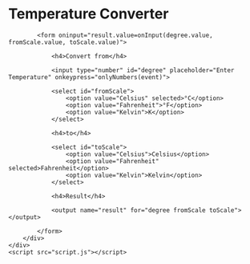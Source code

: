 <!DOCTYPE html>
<html lang="en">

<head>
    <meta charset="UTF-8">
    <meta http-equiv="X-UA-Compatible" content="IE=edge">
    <meta name="viewport" content="width=device-width, initial-scale=1.0">
    <title>Temperature Converter</title>

</head>
<link rel="stylesheet" href="style.css">

<body>
    <div class="bg-container">
        <div class="container">
            <h1 class="as pb-5">Temperature Converter</h1>

            <form oninput="result.value=onInput(degree.value, fromScale.value, toScale.value)">

                <h4>Convert from</h4>

                <input type="number" id="degree" placeholder="Enter Temperature" onkeypress="onlyNumbers(event)">

                <select id="fromScale">
                    <option value="Celsius" selected>°C</option>
                    <option value="Fahrenheit">°F</option>
                    <option value="Kelvin">K</option>
                </select>

                <h4>to</h4>

                <select id="toScale">
                    <option value="Celsius">Celsius</option>
                    <option value="Fahrenheit" selected>Fahrenheit</option>
                    <option value="Kelvin">Kelvin</option>
                </select>

                <h4>Result</h4>

                <output name="result" for="degree fromScale toScale"></output>

            </form>
        </div>
    </div>
    <script src="script.js"></script>

</body>

</html>
